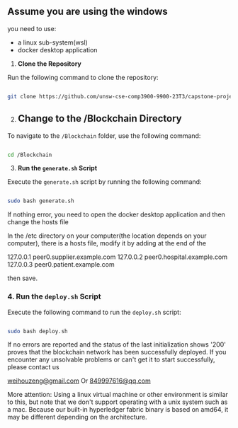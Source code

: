 ## Assume you are using the windows

you need to use:

- a linux sub-system(wsl)
- docker desktop application

1. **Clone the Repository**

Run the following command to clone the repository:

```sh

git clone https://github.com/unsw-cse-comp3900-9900-23T3/capstone-project-3900m09aswordnewnew.git

```


2. ## Change to the /Blockchain Directory

To navigate to the `/Blockchain` folder, use the following command:

```sh

cd /Blockchain

```


3. **Run the `generate.sh` Script**

Execute the `generate.sh` script by running the following command:

```sh

sudo bash generate.sh

```

If nothing error, you need to open the docker desktop application and then change the hosts file

In the /etc directory on your computer(the location depends on your computer), there is a hosts file, modify it by adding at the end of the

127.0.0.1 peer0.supplier.example.com
127.0.0.2 peer0.hospital.example.com
127.0.0.3 peer0.patient.example.com

then save.


### 4. Run the `deploy.sh` Script

Execute the following command to run the `deploy.sh` script:

```sh

sudo bash deploy.sh

```

If no errors are reported and the status of the last initialization shows '200' proves that the blockchain network has been successfully deployed.
If you encounter any unsolvable problems or can't get it to start successfully, please contact us

weihouzeng@gmail.com
Or
849997616@qq.com

More attention:
Using a linux virtual machine or other environment is similar to this, but note that we don't support operating with a unix system such as a mac. 
Because our built-in hyperledger fabric binary is based on amd64, it may be different depending on the architecture.
